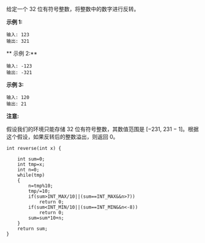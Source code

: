 给定一个 32 位有符号整数，将整数中的数字进行反转。

**示例 1:**

```
输入: 123
输出: 321

```

** 示例 2:**

```
输入: -123
输出: -321

```

**示例 3:**

```
输入: 120
输出: 21

```

**注意:**

假设我们的环境只能存储 32 位有符号整数，其数值范围是 [−231,  231 − 1]。根据这个假设，如果反转后的整数溢出，则返回 0。

```
int reverse(int x) {

    int sum=0;
    int tmp=x;
    int n=0;
    while(tmp)
    {
        n=tmp%10;
        tmp/=10;
        if(sum>INT_MAX/10||(sum==INT_MAX&&n>7))
            return 0;
        if(sum<INT_MIN/10||(sum==INT_MIN&&n<-8))
            return 0;
        sum=sum*10+n;
    }
    return sum; 
}
```

